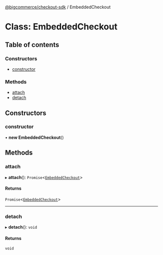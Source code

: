 [@bigcommerce/checkout-sdk](../README.md) / EmbeddedCheckout

# Class: EmbeddedCheckout

## Table of contents

### Constructors

- [constructor](EmbeddedCheckout.md#constructor)

### Methods

- [attach](EmbeddedCheckout.md#attach)
- [detach](EmbeddedCheckout.md#detach)

## Constructors

### constructor

• **new EmbeddedCheckout**()

## Methods

### attach

▸ **attach**(): `Promise`<[`EmbeddedCheckout`](EmbeddedCheckout.md)\>

#### Returns

`Promise`<[`EmbeddedCheckout`](EmbeddedCheckout.md)\>

___

### detach

▸ **detach**(): `void`

#### Returns

`void`
